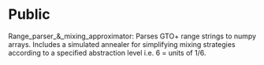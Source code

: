 # Public
Range_parser_&_mixing_approximator: Parses GTO+ range strings to numpy arrays. Includes a simulated annealer for simplifying mixing strategies according to a specified abstraction level i.e. 6 = units of 1/6.

